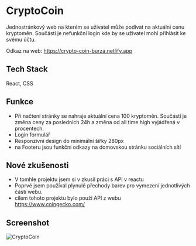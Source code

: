 # CryptoCoin

Jednostránkový web na kterém se uživatel může podívat na aktuálni cenu kryptoměn. Součástí je nefunkční login kde by se uživatel mohl přihlásit ke svému účtu.


Odkaz na web: https://crypto-coin-burza.netlify.app


## Tech Stack

React, CSS


## Funkce

- Při načtení stránky se nahraje aktuální cena 100 kryptoměn. Součástí je změna ceny za posledních 24h a změna od all time high vyjádřená v procentech.
- Login formulář
- Responzivní design do minimální šířky 280px
- na Footeru jsou funkční odkazy na domovskou stránku sociálních sítí


## Nové zkušenosti

- V tomhle projektu jsem si v zkusil práci s API v reactu
- Poprvé jsem používal plynulé přechody barev pro vymezení jednotlivých částí webu.
- cílem tohoto projektu bylo použí API z webu https://www.coingecko.com/


## Screenshot

![CryptoCoin](https://github.com/jirivrana2000/Portfolio/assets/97007431/0798973f-a168-49e2-89db-180f3cef5281)
